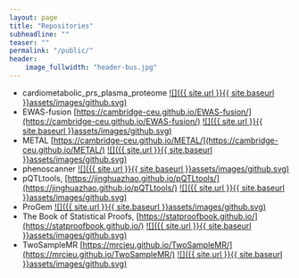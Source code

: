 ```yaml
---
layout: page
title: "Repositories"
subheadline: ""
teaser: ""
permalink: "/public/"
header:
    image_fullwidth: "header-bus.jpg"
---
```


* cardiometabolic_prs_plasma_proteome [![]({{ site.url }}{{ site.baseurl }}assets/images/github.svg)](https://github.com/cambridge-ceu/cardiometabolic_prs_plasma_proteome)
* EWAS-fusion [https://cambridge-ceu.github.io/EWAS-fusion/](https://cambridge-ceu.github.io/EWAS-fusion/) [![]({{ site.url }}{{ site.baseurl }}assets/images/github.svg)](https://github.com/cambridge-ceu/EWAS-fusion)
* METAL [https://cambridge-ceu.github.io/METAL/](https://cambridge-ceu.github.io/METAL/) [![]({{ site.url }}{{ site.baseurl }}assets/images/github.svg)](https://github.com/cambridge-ceu/METAL)
* phenoscanner [![]({{ site.url }}{{ site.baseurl }}assets/images/github.svg)](https://github.com/cambridge-ceu/phenoscanner)
* pQTLtools, [https://jinghuazhao.github.io/pQTLtools/](https://jinghuazhao.github.io/pQTLtools/) [![]({{ site.url }}{{ site.baseurl }}assets/images/github.svg)](https://github.com/cambridge-ceu/pQTLtools)
* ProGem [![]({{ site.url }}{{ site.baseurl }}assets/images/github.svg)](https://github.com/cambridge-ceu/ProGeM)
* The Book of Statistical Proofs, [https://statproofbook.github.io/](https://statproofbook.github.io/) [![]({{ site.url }}{{ site.baseurl }}assets/images/github.svg)](https://github.com/StatProofBook)
* TwoSampleMR [https://mrcieu.github.io/TwoSampleMR/](https://mrcieu.github.io/TwoSampleMR/) [![]({{ site.url }}{{ site.baseurl }}assets/images/github.svg)](https://github.com/cambridge-ceu/TwoSampleMR)
